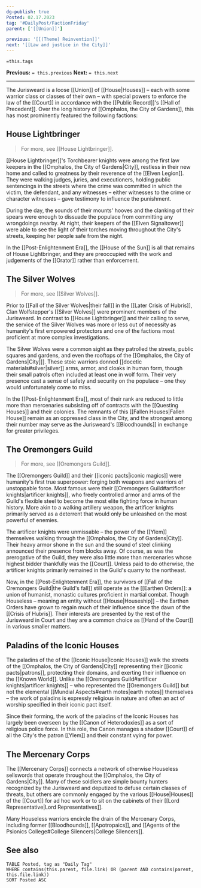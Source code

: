 ```yaml
---
dg-publish: true
Posted: 02.17.2023
tag: '#DailyPost/FactionFriday'
parent: ['[[Union]]']

previous: '[[(Theme) Reinvention]]'
next: '[[Law and justice in the City]]'
---
```

`=this.tags`

**Previous:** `= this.previous`
**Next:** `= this.next`

---

The Jurisweard is a loose [[Union]] of [[House|Houses]] – each with some warrior class or classes of their own – with special powers to enforce the law of the [[Court]] in accordance with the [[Public Record]]'s [[Hall of Precedent]]. Over the long history of [[Omphalos, the City of Gardens]], this has most prominently featured the following factions:

## House Lightbringer

> For more, see [[House Lightbringer]].

[[House Lightbringer]]'s Torchbearer knights were among the first law keepers in the [[Omphalos, the City of Gardens|City]], restless in their new home and called to greatness by their reverence of the [[Elven Legion]]. They were walking judges, juries, and executioners, holding public sentencings in the streets where the crime was committed in which the victim, the defendant, and any witnesses – either witnesses to the crime or character witnesses – gave testimony to influence the punishment.

During the day, the sounds of their mounts' hooves and the clanking of their spears were enough to dissuade the populace from committing any wrongdoings nearby. At night, their keepers of the [[Elven Signaltower]] were able to see the light of their torches moving throughout the City's streets, keeping her people safe from the night.

In the [[Post-Enlightenment Era]], the [[House of the Sun]] is all that remains of House Lightbringer, and they are preoccupied with the work and judgements of the [[Orator]] rather than enforcement.

## The Silver Wolves

> For more, see [[Silver Wolves]].

Prior to [[Fall of the Silver Wolves|their fall]] in the [[Later Crisis of Hubris]], Clan Wolfstepper's [[Silver Wolves]] were prominent members of the Jurisweard. In contrast to [[House Lightbringer]] and their calling to serve, the service of the Silver Wolves was more or less out of necessity as humanity's first empowered protectors and one of the factions most proficient at more complex investigations.

The Silver Wolves were a common sight as they patrolled the streets, public squares and gardens, and even the rooftops of the [[Omphalos, the City of Gardens|City]]]. These stoic warriors donned [[docetic materials#silver|silver]] arms, armor, and cloaks in human form, though their small patrols often included at least one in wolf form. Their very presence cast a sense of safety and security on the populace – one they would unfortunately come to miss.

In the [[Post-Enlightenment Era]], most of their rank are reduced to little more than mercenaries subsisting off of contracts with the [[Questing Houses]] and their colonies. The remnants of this [[Fallen Houses|Fallen House]] remain as an oppressed class in the City, and the strongest among their number may serve as the Jurisweard's [[Bloodhounds]] in exchange for greater privileges.

## The Oremongers Guild

> For more, see [[Oremongers Guild]].

The [[Oremongers Guild]] and their [[iconic pacts|iconic magics]] were humanity's first true superpower: forging both weapons and warriors of unstoppable force. Most famous were their [[Oremongers Guild#artificer knights|artificer knights]], who freely controlled armor and arms of the Guild's flexible steel to become the most elite fighting force in human history. More akin to a walking artillery weapon, the artificer knights primarily served as a deterrent that would only be unleashed on the most powerful of enemies.

The artificer knights were unmissable – the power of the [[Ylem]] themselves walking through the [[Omphalos, the City of Gardens|City]]. Their heavy armor shone in the sun and the sound of steel clinking announced their presence from blocks away. Of course, as was the prerogative of the Guild, they were also little more than mercenaries whose highest bidder thankfully was the [[Court]]. Unless paid to do otherwise, the artificer knights primarily remained in the Guild's quarry to the northeast.

Now, in the [[Post-Enlightenment Era]], the survivors of [[Fall of the Oremongers Guild|the Guild's fall]] still operate as the [[Earthen Orders]]: a union of humanist, monastic cultures proficient in martial combat. Though Houseless – meaning an entity without [[House|Houseship]] – the Earthen Orders have grown to regain much of their influence since the dawn of the [[Crisis of Hubris]]. Their interests are presented by the rest of the Jurisweard in Court and they are a common choice as [[Hand of the Court]] in various smaller matters.

## Paladins of the Iconic Houses

The paladins of the of the [[Iconic House|Iconic Houses]] walk the streets of the [[Omphalos, the City of Gardens|City]] representing their [[iconic pacts|patrons]], protecting their domains, and exerting their influence on the [[Known World]]. Unlike the [[Oremongers Guild#artificer knights|artificer knights]] – who represented the [[Oremongers Guild]] but not the elemental [[Mundial Aspects#earth motes|earth motes]] themselves – the work of paladins is expressly religious in nature and often an act of worship specified in their iconic pact itself.

Since their forming, the work of the paladins of the Iconic Houses has largely been overseen by the [[Canon of Heterodoxies]] as a sort of religious police force. In this role, the Canon manages a shadow [[Court]] of all the City's the patron [[Ylem]] and their constant vying for power.

## The Mercenary Corps

The [[Mercenary Corps]] connects a network of otherwise Houseless sellswords that operate throughout the [[Omphalos, the City of Gardens|City]]. Many of these soldiers are simple bounty hunters recognized by the Jurisweard and deputized to defuse certain classes of threats, but others are commonly engaged by the various [[House|Houses]] of the [[Court]] for ad hoc work or to sit on the cabinets of their [[Lord Representative|Lord Representatives]].

Many Houseless warriors encircle the drain of the Mercenary Corps, including former [[Bloodhounds]], [[Apotropaics]], and [[Agents of the Psionics College#College Silencers|College Silencers]].

## See also

```dataview
TABLE Posted, tag as "Daily Tag"
WHERE contains(this.parent, file.link) OR (parent AND contains(parent, this.file.link))
SORT Posted ASC
```